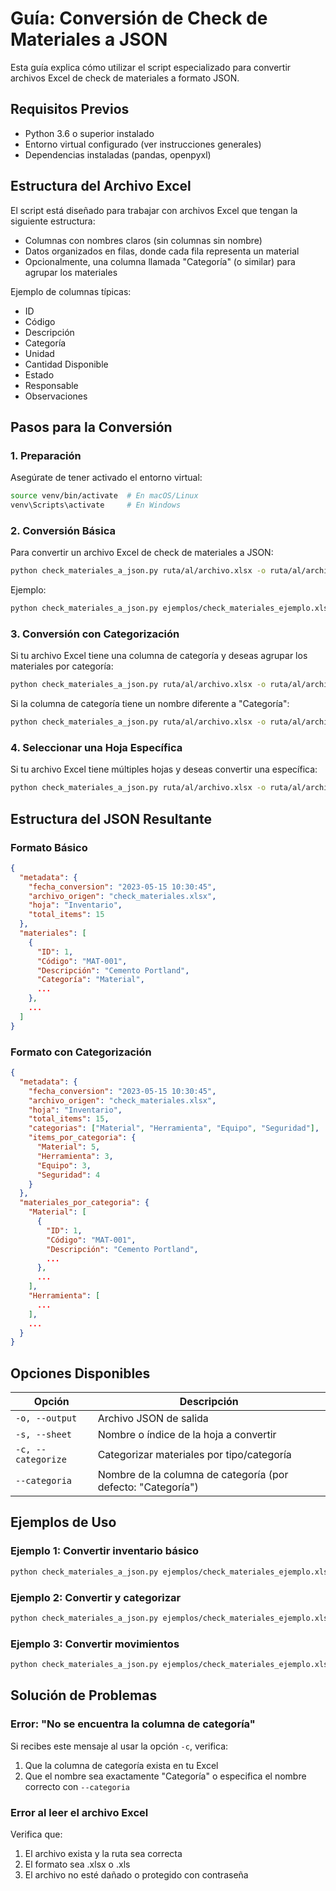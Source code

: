# Guía: Conversión de Check de Materiales a JSON

Esta guía explica cómo utilizar el script especializado para convertir archivos Excel de check de materiales a formato JSON.

## Requisitos Previos

- Python 3.6 o superior instalado
- Entorno virtual configurado (ver instrucciones generales)
- Dependencias instaladas (pandas, openpyxl)

## Estructura del Archivo Excel

El script está diseñado para trabajar con archivos Excel que tengan la siguiente estructura:

- Columnas con nombres claros (sin columnas sin nombre)
- Datos organizados en filas, donde cada fila representa un material
- Opcionalmente, una columna llamada "Categoría" (o similar) para agrupar los materiales

Ejemplo de columnas típicas:
- ID
- Código
- Descripción
- Categoría
- Unidad
- Cantidad Disponible
- Estado
- Responsable
- Observaciones

## Pasos para la Conversión

### 1. Preparación

Asegúrate de tener activado el entorno virtual:

```bash
source venv/bin/activate  # En macOS/Linux
venv\Scripts\activate     # En Windows
```

### 2. Conversión Básica

Para convertir un archivo Excel de check de materiales a JSON:

```bash
python check_materiales_a_json.py ruta/al/archivo.xlsx -o ruta/al/archivo.json
```

Ejemplo:
```bash
python check_materiales_a_json.py ejemplos/check_materiales_ejemplo.xlsx -o ejemplos/check_materiales.json
```

### 3. Conversión con Categorización

Si tu archivo Excel tiene una columna de categoría y deseas agrupar los materiales por categoría:

```bash
python check_materiales_a_json.py ruta/al/archivo.xlsx -o ruta/al/archivo.json -c
```

Si la columna de categoría tiene un nombre diferente a "Categoría":

```bash
python check_materiales_a_json.py ruta/al/archivo.xlsx -o ruta/al/archivo.json -c --categoria "Tipo"
```

### 4. Seleccionar una Hoja Específica

Si tu archivo Excel tiene múltiples hojas y deseas convertir una específica:

```bash
python check_materiales_a_json.py ruta/al/archivo.xlsx -o ruta/al/archivo.json -s "Inventario"
```

## Estructura del JSON Resultante

### Formato Básico

```json
{
  "metadata": {
    "fecha_conversion": "2023-05-15 10:30:45",
    "archivo_origen": "check_materiales.xlsx",
    "hoja": "Inventario",
    "total_items": 15
  },
  "materiales": [
    {
      "ID": 1,
      "Código": "MAT-001",
      "Descripción": "Cemento Portland",
      "Categoría": "Material",
      ...
    },
    ...
  ]
}
```

### Formato con Categorización

```json
{
  "metadata": {
    "fecha_conversion": "2023-05-15 10:30:45",
    "archivo_origen": "check_materiales.xlsx",
    "hoja": "Inventario",
    "total_items": 15,
    "categorias": ["Material", "Herramienta", "Equipo", "Seguridad"],
    "items_por_categoria": {
      "Material": 5,
      "Herramienta": 3,
      "Equipo": 3,
      "Seguridad": 4
    }
  },
  "materiales_por_categoria": {
    "Material": [
      {
        "ID": 1,
        "Código": "MAT-001",
        "Descripción": "Cemento Portland",
        ...
      },
      ...
    ],
    "Herramienta": [
      ...
    ],
    ...
  }
}
```

## Opciones Disponibles

| Opción | Descripción |
|--------|-------------|
| `-o, --output` | Archivo JSON de salida |
| `-s, --sheet` | Nombre o índice de la hoja a convertir |
| `-c, --categorize` | Categorizar materiales por tipo/categoría |
| `--categoria` | Nombre de la columna de categoría (por defecto: "Categoría") |

## Ejemplos de Uso

### Ejemplo 1: Convertir inventario básico

```bash
python check_materiales_a_json.py ejemplos/check_materiales_ejemplo.xlsx -o ejemplos/inventario.json -s "Inventario"
```

### Ejemplo 2: Convertir y categorizar

```bash
python check_materiales_a_json.py ejemplos/check_materiales_ejemplo.xlsx -o ejemplos/inventario_categorizado.json -s "Inventario" -c
```

### Ejemplo 3: Convertir movimientos

```bash
python check_materiales_a_json.py ejemplos/check_materiales_ejemplo.xlsx -o ejemplos/movimientos.json -s "Movimientos"
```

## Solución de Problemas

### Error: "No se encuentra la columna de categoría"

Si recibes este mensaje al usar la opción `-c`, verifica:
1. Que la columna de categoría exista en tu Excel
2. Que el nombre sea exactamente "Categoría" o especifica el nombre correcto con `--categoria`

### Error al leer el archivo Excel

Verifica que:
1. El archivo exista y la ruta sea correcta
2. El formato sea .xlsx o .xls
3. El archivo no esté dañado o protegido con contraseña 